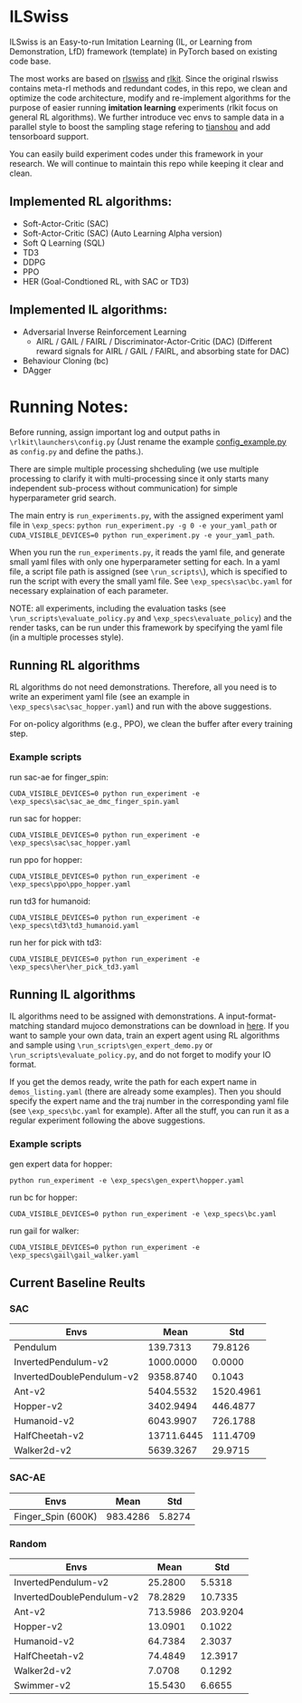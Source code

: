 # ILSwiss

ILSwiss is an Easy-to-run Imitation Learning (IL, or Learning from Demonstration, LfD) framework (template) in PyTorch based on existing code base. 

The most works are based on [rlswiss](https://github.com/KamyarGh/rl_swiss) and [rlkit](https://github.com/rail-berkeley/rlkit/). Since the original rlswiss contains meta-rl methods and redundant codes, in this repo, we clean and optimize the code architecture, modify and re-implement algorithms for the purpose of easier running **imitation learning** experiments (rlkit focus on general RL algorithms). We further introduce vec envs to sample data in a parallel style to boost the sampling stage refering to [tianshou](https://github.com/thu-ml/tianshou) and add tensorboard support.

You can easily build experiment codes under this framework in your research. We will continue to maintain this repo while keeping it clear and clean.

## Implemented RL algorithms:

- Soft-Actor-Critic (SAC)
- Soft-Actor-Critic (SAC) (Auto Learning Alpha version)
- Soft Q Learning (SQL)
- TD3
- DDPG
- PPO
- HER (Goal-Condtioned RL, with SAC or TD3)

## Implemented IL algorithms:

- Adversarial Inverse Reinforcement Learning 
    - AIRL / GAIL / FAIRL / Discriminator-Actor-Critic (DAC) (Different reward signals for AIRL / GAIL / FAIRL, and absorbing state for DAC)
- Behaviour Cloning (bc)
- DAgger

# Running Notes:

Before running, assign important log and output paths in `\rlkit\launchers\config.py` (Just rename the example [config_example.py](https://github.com/Ericonaldo/ILSwiss/blob/main/rlkit/launchers/config_example.py) as `config.py` and define the paths.).

There are simple multiple processing shcheduling (we use multiple processing to clarify it with multi-processing since it only starts many independent sub-process without communication) for simple hyperparameter grid search.

The main entry is `run_experiments.py`, with the assigned experiment yaml file in `\exp_specs`:
`python run_experiment.py -g 0 -e your_yaml_path` or `CUDA_VISIBLE_DEVICES=0 python run_experiment.py -e your_yaml_path`.

When you run the `run_experiments.py`, it reads the yaml file, and generate small yaml files with only one hyperparameter setting for each. In a yaml file, a script file path is assigned (see `\run_scripts\`), which is specified to run the script with every the small yaml file. See `\exp_specs\sac\bc.yaml` for necessary explaination of each parameter.

NOTE: all experiments, including the evaluation tasks (see `\run_scripts\evaluate_policy.py` and `\exp_specs\evaluate_policy`) and the render tasks, can be run under this framework by specifying the yaml file (in a multiple processes style).

## Running RL algorithms

RL algorithms do not need demonstrations. Therefore, all you need is to write an experiment yaml file (see an example in `\exp_specs\sac\sac_hopper.yaml`) and run with the above suggestions.

For on-policy algorithms (e.g., PPO), we clean the buffer after every training step.

### Example scripts

run sac-ae for finger_spin:

```
CUDA_VISIBLE_DEVICES=0 python run_experiment -e \exp_specs\sac\sac_ae_dmc_finger_spin.yaml
```


run sac for hopper:

```
CUDA_VISIBLE_DEVICES=0 python run_experiment -e \exp_specs\sac\sac_hopper.yaml
```


run ppo for hopper:

```
CUDA_VISIBLE_DEVICES=0 python run_experiment -e \exp_specs\ppo\ppo_hopper.yaml
```

run td3 for humanoid:

```
CUDA_VISIBLE_DEVICES=0 python run_experiment -e \exp_specs\td3\td3_humanoid.yaml
```

run her for pick with td3:

```
CUDA_VISIBLE_DEVICES=0 python run_experiment -e \exp_specs\her\her_pick_td3.yaml
```


## Running IL algorithms

IL algorithms need to be assigned with demonstrations. A input-format-matching standard mujoco demonstrations can be download in [here](https://github.com/apexrl/Baseline_Pool/tree/master/imitation_learning/sac/expert_trajs_50). If you want to sample your own data, train an expert agent using RL algorithms and sample using `\run_scripts\gen_expert_demo.py` or `\run_scripts\evaluate_policy.py`, and do not forget to modify your IO format.

If you get the demos ready, write the path for each expert name in `demos_listing.yaml` (there are already some examples). Then you should specify the expert name and the traj number in the corresponding yaml file (see `\exp_specs\bc.yaml` for example). After all the stuff, you can run it as a regular experiment following the above suggestions.

### Example scripts

gen expert data for hopper:

```
python run_experiment -e \exp_specs\gen_expert\hopper.yaml
```

run bc for hopper:

```
CUDA_VISIBLE_DEVICES=0 python run_experiment -e \exp_specs\bc.yaml
```

run gail for walker:

```
CUDA_VISIBLE_DEVICES=0 python run_experiment -e \exp_specs\gail\gail_walker.yaml
```

## Current Baseline Reults

### SAC

| Envs | Mean | Std
| ----  | ----  | ----  |
| Pendulum | 139.7313 | 79.8126 |
| InvertedPendulum-v2 | 1000.0000 | 0.0000 |
| InvertedDoublePendulum-v2 | 9358.8740 | 0.1043
| Ant-v2 | 5404.5532 | 1520.4961 |
| Hopper-v2 | 3402.9494 | 446.4877 |
| Humanoid-v2 | 6043.9907 | 726.1788 |
| HalfCheetah-v2 | 13711.6445 | 111.4709 |
| Walker2d-v2 | 5639.3267 | 29.9715 |

### SAC-AE

| Envs | Mean | Std
| ----  | ----  | ----  |
| Finger_Spin (600K) | 983.4286 | 5.8274 |

### Random

| Envs | Mean | Std
| ----  | ----  | ----  |
| InvertedPendulum-v2 | 25.2800 | 5.5318 |
| InvertedDoublePendulum-v2 | 78.2829 | 10.7335
| Ant-v2 | 713.5986 | 203.9204 |
| Hopper-v2 | 13.0901 | 0.1022 |
| Humanoid-v2 | 64.7384 | 2.3037 |
| HalfCheetah-v2 | 74.4849 | 12.3917 |
| Walker2d-v2 | 7.0708 | 0.1292 |
| Swimmer-v2 | 15.5430 | 6.6655 |
